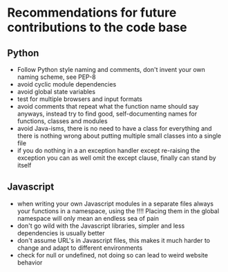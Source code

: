 # Recommendations for future contributions to the code base

## Python

  - Follow Python style naming and comments, don't invent your own
    naming scheme, see PEP-8
  - avoid cyclic module dependencies
  - avoid global state variables
  - test for multiple browsers and input formats
  - avoid comments that repeat what the function name should say anyways,
    instead try to find good, self-documenting names for functions, classes
    and modules
  - avoid Java-isms, there is no need to have a class for everything and there
    is nothing wrong about putting multiple small classes into a single file
  - if you do nothing in a an exception handler except re-raising the exception
    you can as well omit the except clause, finally can stand by itself

## Javascript

  - when writing your own Javascript modules in a separate files always
    your functions in a namespace, using the  !!!! Placing them in the global
    namespace will only mean an endless sea of pain
  - don't go wild with the Javascript libraries, simpler and less dependencies
    is usually better
  - don't assume URL's in Javascript files, this makes it much harder to
    change and adapt to different environments
  - check for null or undefined, not doing so can lead to weird website
    behavior
